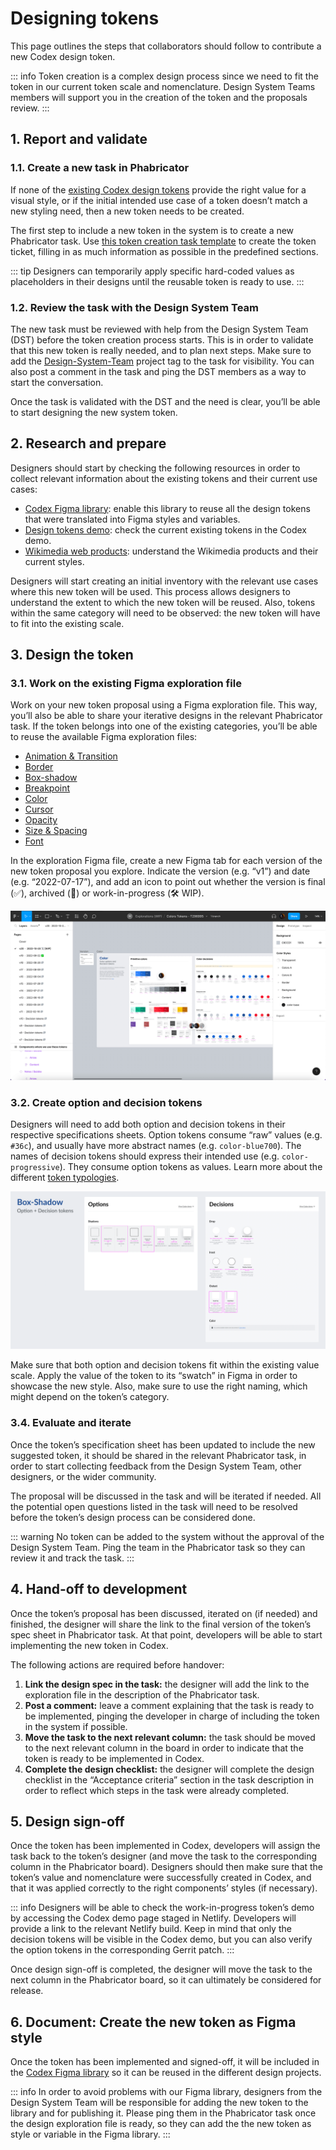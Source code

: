 # Designing tokens

This page outlines the steps that collaborators should follow to contribute a new Codex design token.

::: info
Token creation is a complex design process since we need to fit the token in our current token scale and nomenclature. Design System Teams members will support you in the creation of the token and the proposals review.
:::

## 1. Report and validate

### 1.1. Create a new task in Phabricator

If none of the [existing Codex design tokens](../design-tokens/overview.md) provide the right value for a visual style, or if the initial intended use case of a token doesn’t match a new styling need, then a new token needs to be created.

The first step to include a new token in the system is to create a new Phabricator task. Use [this token creation task template][token-creation-task-template] to create the token ticket, filling in as much information as possible in the predefined sections.

::: tip
Designers can temporarily apply specific hard-coded values as placeholders in their designs until the reusable token is ready to use.
:::

### 1.2. Review the task with the Design System Team

The new task must be reviewed with help from the Design System Team (DST) before the token creation process starts. This is in order to validate that this new token is really needed, and to plan next steps. Make sure to add the [Design-System-Team](https://phabricator.wikimedia.org/project/profile/5858/) project tag to the task for visibility. You can also post a comment in the task and ping the DST members as a way to start the conversation.

Once the task is validated with the DST and the need is clear, you’ll be able to start designing the new system token.

## 2. Research and prepare

Designers should start by checking the following resources in order to collect relevant information about the existing tokens and their current use cases:

- [Codex Figma library](https://www.figma.com/design/KoDuJMadWBXtsOtzGS4134/Codex?node-id=1891-4420&node-type=canvas&t=plW1hmguHVWs3fWZ-11): enable this library to reuse all the design tokens that were translated into Figma styles and variables.
- [Design tokens demo](../design-tokens/overview.md): check the current existing tokens in the Codex demo.
- [Wikimedia web products](https://www.wikimedia.org/): understand the Wikimedia products and their current styles.

Designers will start creating an initial inventory with the relevant use cases where this new token will be used. This process allows designers to understand the extent to which the new token will be reused. Also, tokens within the same category will need to be observed: the new token will have to fit into the existing scale.

## 3. Design the token

### 3.1. Work on the existing Figma exploration file

Work on your new token proposal using a Figma exploration file. This way, you’ll also be able to share your iterative designs in the relevant Phabricator task. If the token belongs into one of the existing categories, you’ll be able to reuse the available Figma exploration files:

- [Animation & Transition](https://www.figma.com/file/UNAWyVXbcioeVPCiCHhbh8/Motion-tokens---T304443)
- [Border](https://www.figma.com/file/PqH1gxenUEtB6Kw9vlwISW/Border-Tokens---T300562)
- [Box-shadow](https://www.figma.com/file/4cXXU5YqFnDqrMRefj3K89/Shadows-Tokens---T297003)
- [Breakpoint](https://www.figma.com/file/AH1Vtfc2PpjBdzZeyaIc8x/Breakpoints---T303522)
- [Color](https://www.figma.com/file/E6hxGwEOs9YFVF4fFRyqSv/Colors-Tokens---T296995)
- [Cursor](https://www.figma.com/file/z5oKZ1rsAFu9fQxGN4oArU/Cursor-Tokens---T302181)
- [Opacity](https://www.figma.com/file/h9pA2CCl2i0wtlTKNChaES/Opacities---Tokens)
- [Size & Spacing](https://www.figma.com/file/hcCHhevNA5aHo2D1Gajydc/Size-%26-spacing---Tokens)
- [Font](https://www.figma.com/file/X8pKlndyPaqZg4I3GubQs6/Font)

In the exploration Figma file, create a new Figma tab for each version of the new token proposal you explore. Indicate the version (e.g. “v1”) and date (e.g. “2022-07-17”), and add an icon to point out whether the version is final (✅), archived (📁) or work-in-progress (🛠 WIP).

![Screenshot of Figma Color tokens exploration](../assets/designing-tokens/design-token-figma-exploration.png)

### 3.2. Create option and decision tokens

Designers will need to add both option and decision tokens in their respective specifications sheets. Option tokens consume “raw” values (e.g. `#36c`), and usually have more abstract names (e.g. `color-blue700`). The names of decision tokens should express their intended use (e.g. `color-progressive`). They consume option tokens as values. Learn more about the different [token typologies](../design-tokens/definition-and-structure.md).

![Option and decision tokens on example box shadows](../assets/designing-tokens/design-token-create-option-decision-tokens.png)

Make sure that both option and decision tokens fit within the existing value scale. Apply the value of the token to its “swatch” in Figma in order to showcase the new style. Also, make sure to use the right naming, which might depend on the token’s category.

### 3.4. Evaluate and iterate

Once the token’s specification sheet has been updated to include the new suggested token, it should be shared in the relevant Phabricator task, in order to start collecting feedback from the Design System Team, other designers, or the wider community.

The proposal will be discussed in the task and will be iterated if needed. All the potential open questions listed in the task will need to be resolved before the token’s design process can be considered done.

::: warning
No token can be added to the system without the approval of the Design System Team. Ping the team in the Phabricator task so they can review it and track the task.
:::

## 4. Hand-off to development

Once the token’s proposal has been discussed, iterated on (if needed) and finished, the designer will share the link to the final version of the token’s spec sheet in Phabricator task. At that point, developers will be able to start implementing the new token in Codex.

The following actions are required before handover:

1. **Link the design spec in the task:** the designer will add the link to the exploration file in the description of the Phabricator task.
2. **Post a comment:** leave a comment explaining that the task is ready to be implemented, pinging the developer in charge of including the token in the system if possible.
3. **Move the task to the next relevant column:** the task should be moved to the next relevant column in the board in order to indicate that the token is ready to be implemented in Codex.
4. **Complete the design checklist:** the designer will complete the design checklist in the “Acceptance criteria” section in the task description in order to reflect which steps in the task were already completed.

## 5. Design sign-off

Once the token has been implemented in Codex, developers will assign the task back to the token’s designer (and move the task to the corresponding column in the Phabricator board). Designers should then make sure that the token’s value and nomenclature were successfully created in Codex, and that it was applied correctly to the right components’ styles (if necessary).

::: info
Designers will be able to check the work-in-progress token’s demo by accessing the Codex demo page staged in Netlify. Developers will provide a link to the relevant Netlify build. Keep in mind that only the decision tokens will be visible in the Codex demo, but you can also verify the option tokens in the corresponding Gerrit patch.
:::

Once design sign-off is completed, the designer will move the task to the next column in the Phabricator board, so it can ultimately be considered for release.

## 6. Document: Create the new token as Figma style

Once the token has been implemented and signed-off, it will be included in the [Codex Figma library](https://www.figma.com/design/KoDuJMadWBXtsOtzGS4134/Codex?node-id=1891-4420&node-type=canvas&t=plW1hmguHVWs3fWZ-11) so it can be reused in the different design projects.

::: info
In order to avoid problems with our Figma library, designers from the Design System Team will be responsible for adding the new token to the library and for publishing it. Please ping them in the Phabricator task once the design exploration file is ready, so they can add the the new token as style or variable in the Figma library.
:::

[token-creation-task-template]: https://phabricator.wikimedia.org/maniphest/task/edit/form/1/?title=Add%20new%20%5BName%5D%20token%20in%20Codex&description=%23%23%20Background%0D%0A%0D%0ANOTE%3A%20%2F%2FWhen%20creating%20a%20token%20task%2C%20please%20try%20to%20fill%20out%20the%20entire%20Background%20section.%20The%20rest%20of%20the%20task%20description%20can%20be%20populated%20later.%2F%2F%0D%0A%0D%0A-%20**Description%3A**%20%2F%2Fadd%20a%20brief%20description%20of%20this%20token%2F%2F%0D%0A-%20**History**%20(if%20needed)**%3A**%20%2F%2Fdescribe%20or%20link%20to%20prior%20discussions%20related%20to%20this%20token%2F%2F%0D%0A-%20**Known%20use%20case(s)%3A**%20%2F%2Fdescribe%20known%20use%20cases%20for%20this%20token%2C%20including%20the%20project%2C%20team%2C%20and%20timeline%2F%2F%0D%0A-%20**Considerations%3A**%20%2F%2Flist%20any%20known%20challenges%20or%20blockers%2C%20or%20any%20other%20important%20information%2F%2F%0D%0A%0D%0A%23%23%23%20User%20stories%0D%0A%0D%0A%2F%2Fadd%20at%20least%20one%20user%20story%2F%2F%0D%0A%0D%0A**Previous%20implementations**%0D%0A%0D%0A-%20**Codex%20demo%3A**%20%2F%2Fadd%20the%20corresponding%20link%20to%20the%20current%20token%27s%20category%20in%20the%20%5B%5B%20https%3A%2F%2Fdoc.wikimedia.org%2Fcodex%2Flatest%2Fdesign-tokens%2Foverview.html%20%7C%20Codex%20demo%5D%5D%2F%2F%0D%0A-%20**Design%20style%20guide%3A**%20%2F%2Fadd%20the%20corresponding%20%5B%5B%20https%3A%2F%2Fdesign.wikimedia.org%2Fstyle-guide%2Fvisual-style.html%20%7C%20Design%20Style%20Guide%20%5D%5D%20link%2C%20if%20applicable%2F%2F%0D%0A%0D%0A%23%23%23%20Design%20spec%0D%0A%2F%2F%20Once%20the%20token%20specification%20sheet%20has%20been%20created%20in%20Figma%20remove%20this%20note%2C%20add%20the%20link%20to%20the%20spec%20below%20and%20check%20the%20acceptance%20criteria%20related%20with%20this%20step.%20%2F%2F%0D%0A%7C%20Component%20spec%20sheet%20%7C%0D%0A%0D%0A%23%23%23%20Open%20questions%0D%0A%2F%2F%20Add%20here%20the%20questions%20to%20be%20answered%20in%20order%20to%20design%20and%20implement%20the%20token%20%2F%2F%0D%0A%0D%0A%23%23%23%20Acceptance%20criteria%20(or%20Done)%0D%0A%0D%0A**Design**%0D%0A%5B%5D%20Design%20the%20Figma%20spec%20sheet%20and%20add%20it%20in%20this%20task%0D%0A%5B%5D%20Add%20the%20token%20as%20Figma%20style%20in%20the%20%5B%5B%20https%3A%2F%2Fwww.figma.com%2Ffile%2FmRvSsFD2Kwh8AZNjlx7rIl%2F%25E2%259C%25A8-Design-Tokens-%255BWIP%255D%3Fnode-id%3D0%253A1%26viewport%3D486%252C353%252C0.25%20%7C%20library%20%5D%5D.%20%2F%2FThis%20step%20will%20be%20done%20by%20a%20DST%20member.%2F%2F%0D%0A%0D%0A**Code**%0D%0A%5B%5D%20Implement%20the%20token%20in%20Codex%0D%0A%5B%5D%20Update%20components%20that%20use%20this%20token%20(if%20needed)&projects=Design-System-Team%2C%20Codex